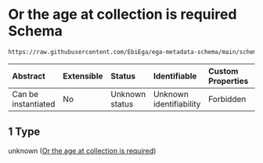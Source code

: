 # Or the age at collection is required Schema

```txt
https://raw.githubusercontent.com/EbiEga/ega-metadata-schema/main/schemas/EGA.sample.json#/properties/sampleCollection/anyOf/1
```



| Abstract            | Extensible | Status         | Identifiable            | Custom Properties | Additional Properties | Access Restrictions | Defined In                                                                   |
| :------------------ | :--------- | :------------- | :---------------------- | :---------------- | :-------------------- | :------------------ | :--------------------------------------------------------------------------- |
| Can be instantiated | No         | Unknown status | Unknown identifiability | Forbidden         | Allowed               | none                | [EGA.sample.json\*](../../../schemas/EGA.sample.json "open original schema") |

## 1 Type

unknown ([Or the age at collection is required](ega-10-properties-sample-collection-descriptor-anyof-or-the-age-at-collection-is-required.md))
